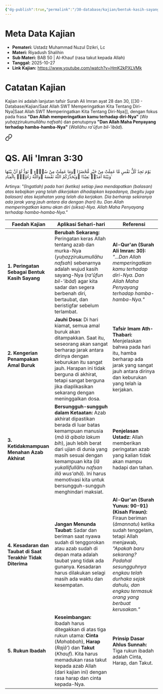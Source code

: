 ```yaml
---
{"dg-publish":true,"permalink":"/30-database/kajian/bentuk-kasih-sayang-allah-yang-tidak-terduga/","tags":["kajian"]}
---
```





# Meta Data Kajian 
<div><ul class="dataview list-view-ul"><li><span><strong>Pemateri:</strong> Ustadz Muhammad Nuzul Dzikri, Lc</span></li><li><span><strong>Materi:</strong> Riyadush Shalihin</span></li><li><span><strong>Sub Materi:</strong> BAB 50 | Al-Khauf (rasa takut kepada Allah)</span></li><li><span><strong>Tanggal:</strong> 2025-10-27</span></li><li><span><strong>Link Kajian:</strong> <a rel="noopener nofollow" class="external-link" href="https://www.youtube.com/watch?v=HmK2kPXLVMk" target="_blank">https://www.youtube.com/watch?v=HmK2kPXLVMk</a></span></li></ul></div>

# Catatan Kajian
Kajian ini adalah lanjutan tafsir Surah Ali Imran ayat 28 dan 30, [[30 - Database/Kajian/Saat Allah SWT Memperingatkan Kita Tentang Diri-Nya\|Saat Allah SWT Memperingatkan Kita Tentang Diri-Nya]], dengan fokus pada frasa **"Dan Allah memperingatkan kamu terhadap diri-Nya"** (_Wa yuḥaẓẓirukumullāhu nafsah_) dan penutupnya **"Dan Allah Maha Penyayang terhadap hamba-hamba-Nya"** (_Wallāhu ra'ūfun bil-'ibād_).

<div class="transclusion internal-embed is-loaded"><a class="markdown-embed-link" href="/30-database/al-quran/all-surah/#qs-ali-imran-3-30" aria-label="Open link"><svg xmlns="http://www.w3.org/2000/svg" width="24" height="24" viewBox="0 0 24 24" fill="none" stroke="currentColor" stroke-width="2" stroke-linecap="round" stroke-linejoin="round" class="svg-icon lucide-link"><path d="M10 13a5 5 0 0 0 7.54.54l3-3a5 5 0 0 0-7.07-7.07l-1.72 1.71"></path><path d="M14 11a5 5 0 0 0-7.54-.54l-3 3a5 5 0 0 0 7.07 7.07l1.71-1.71"></path></svg></a><div class="markdown-embed">



# QS. Ali 'Imran 3:30
يَوْمَ تَجِدُ كُلُّ نَفْسٍ مَّا عَمِلَتْ مِنْ خَيْرٍ مُّحْضَرًا  ۛوَمَا عَمِلَتْ مِنْ سُوْۤءٍ ۛ تَوَدُّ لَوْ اَنَّ بَيْنَهَا وَبَيْنَهٗٓ اَمَدًاۢ بَعِيْدًا ۗوَيُحَذِّرُكُمُ اللّٰهُ نَفْسَهٗ ۗوَاللّٰهُ رَءُوْفٌۢ بِالْعِبَادِ ࣖ

Artinya: *"(Ingatlah) pada hari (ketika) setiap jiwa mendapatkan (balasan) atas kebajikan yang telah dikerjakan dihadapkan kepadanya, (begitu juga balasan) atas kejahatan yang telah dia kerjakan. Dia berharap sekiranya ada jarak yang jauh antara dia dengan (hari) itu. Dan Allah memperingatkan kamu akan diri (siksa)-Nya. Allah Maha Penyayang terhadap hamba-hamba-Nya."*



</div></div>


| **Faedah Kajian**                                           | **Aplikasi Sehari-hari**                                                                                                                                                                                                                                                                                                          | **Referensi**                                                                                                                                                                                                                                                     |
| ----------------------------------------------------------- | --------------------------------------------------------------------------------------------------------------------------------------------------------------------------------------------------------------------------------------------------------------------------------------------------------------------------------- | ----------------------------------------------------------------------------------------------------------------------------------------------------------------------------------------------------------------------------------------------------------------- |
| **1. Peringatan Sebagai Bentuk Kasih Sayang**               | **Berubah Sekarang:** Peringatan keras Allah tentang azab dan murka-Nya (_yuḥaẓẓirukumullāhu nafsah_) sebenarnya adalah wujud kasih sayang-Nya (_ra'ūfun bil-'ibād_) agar kita sadar dan segera berbenah diri, bertaubat, dan beristigfar sebelum terlambat.                                                                      | **Al-Qur'an (Surah Ali Imran: 30):** _"...Dan Allah memperingatkan kamu terhadap diri-Nya. Dan Allah Maha Penyayang terhadap hamba-hamba-Nya."_                                                                                                                   |
| **2. Kengerian Penampakan Amal Buruk**                      | **Jauhi Dosa:** Di hari kiamat, semua amal buruk akan ditampakkan. Saat itu, seseorang akan sangat berharap jarak antara dirinya dengan keburukan itu sangat jauh. Harapan ini tidak berguna di akhirat, tetapi sangat berguna jika diaplikasikan sekarang dengan meninggalkan dosa.                                              | **Tafsir Imam Ath-Thabari:** Menjelaskan bahwa pada hari itu, hamba berharap ada jarak yang sangat jauh antara dirinya dan keburukan yang telah ia kerjakan.                                                                                                      |
| **3. Ketidakmampuan Menahan Azab Akhirat**                  | **Bersungguh-sungguh dalam Ketaatan:** Azab akhirat dipastikan berada di luar batas kemampuan manusia (_mā lā qibala lakum bih_), jauh lebih berat dari ujian di dunia yang masih sesuai dengan kemampuan kita (_lā yukallifullāhu nafsan illā wus'ahā_). Ini harus memotivasi kita untuk bersungguh-sungguh menghindari maksiat. | **Penjelasan Ustadz:** Allah memberikan peringatan azab yang kalian tidak akan mampu hadapi dan tahan.                                                                                                                                                            |
| **4. Kesadaran dan Taubat di Saat Terakhir Tidak Diterima** | **Jangan Menunda Taubat:** Sadar dan beriman saat nyawa sudah di tenggorokan atau azab sudah di depan mata adalah taubat yang tidak ada gunanya. Kesadaran harus dilakukan selagi masih ada waktu dan kesempatan.                                                                                                                 | **Al-Qur'an (Surah Yunus: 90-91) (Kisah Firaun):** Firaun beriman (_āmannatu_) ketika sudah tenggelam, tetapi Allah menjawab, _"Apakah baru sekarang? Padahal sesungguhnya engkau telah durhaka sejak dahulu, dan engkau termasuk orang yang berbuat kerusakan."_ |
| **5. Rukun Ibadah**                                         | **Keseimbangan:** Ibadah harus ditegakkan di atas tiga rukun utama: **Cinta** (_Mahabbah_), **Harap** (_Rajā'_) dan **Takut** (_Khauf_). Kita harus memadukan rasa takut kepada azab Allah (dari kajian ini) dengan rasa harap dan cinta kepada-Nya.                                                                              | **Prinsip Dasar Ahlus Sunnah:** Tiga rukun ibadah adalah Cinta, Harap, dan Takut.                                                                                                                                                                                 |
 
 